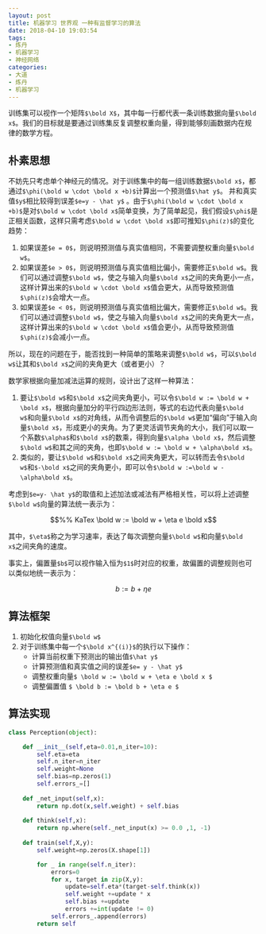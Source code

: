 ```yaml
---
layout: post
title: 机器学习 世界观 一种有监督学习的算法
date: 2018-04-10 19:03:54
tags:
- 炼丹
- 机器学习
- 神经网络
categories:
- 大道
- 炼丹
- 机器学习
---
```


训练集可以视作一个矩阵`$\bold X$`，其中每一行都代表一条训练数据向量`$\bold x$`。我们的目标就是要通过训练集反复调整权重向量，得到能够刻画数据内在规律的数学方程。

## 朴素思想

不妨先只考虑单个神经元的情况。对于训练集中的每一组训练数据`$\bold x$`，都通过`$\phi(\bold w \cdot \bold x +b)$`计算出一个预测值`$\hat y$`。 并和真实值`$y$`相比较得到误差`$e=y - \hat y$` 。由于`$\phi(\bold w \cdot \bold x +b)$`是对`$\bold w \cdot \bold x$`简单变换，为了简单起见，我们假设`$\phi$`是正相关函数，这样只需考虑`$\bold w \cdot \bold x$`即可推知`$\phi(z)$`的变化趋势：
1. 如果误差`$e = 0$`，则说明预测值与真实值相同，不需要调整权重向量`$\bold w$`。
2. 如果误差`$e > 0$`，则说明预测值与真实值相比偏小，需要修正`$\bold w$`。我们可以通过调整`$\bold w$`，使之与输入向量`$\bold x$`之间的夹角更小一点，这样计算出来的`$\bold w \cdot \bold x$`值会更大，从而导致预测值`$\phi(z)$`会增大一点。
3. 如果误差`$e < 0$`，则说明预测值与真实值相比偏大，需要修正`$\bold w$`。我们可以通过调整`$\bold w$`，使之与输入向量`$\bold x$`之间的夹角更大一点，这样计算出来的`$\bold w \cdot \bold x$`值会更小，从而导致预测值`$\phi(z)$`会减小一点。

所以，现在的问题在于，能否找到一种简单的策略来调整`$\bold w$`，可以`$\bold w$`让其和`$\bold x$`之间的夹角更大（或者更小）？<!--more-->

数学家根据向量加减法运算的规则，设计出了这样一种算法：
1. 要让`$\bold w$`和`$\bold x$`之间夹角更小，可以令`$\bold w := \bold w + \bold x$`，根据向量加分的平行四边形法则，等式的右边代表向量`$\bold w$`和向量`$\bold x$`的对角线，从而令调整后的`$\bold w$`更加“偏向”于输入向量`$\bold x$`，形成更小的夹角。为了更灵活调节夹角的大小，我们可以取一个系数`$\alpha$`和`$\bold x$`的数乘，得到向量`$\alpha \bold x$`，然后调整`$\bold w$`和其之间的夹角，也即`$\bold w := \bold w + \alpha\bold x$`。
2. 类似的，要让`$\bold w$`和`$\bold x$`之间夹角更大，可以转而去令`$\bold w$`和`$-\bold x$`之间的夹角更小，即可以令`$\bold w :=\bold w - \alpha\bold x$`。

考虑到`$e=y- \hat y$`的取值和上述加法或减法有严格相关性，可以将上述调整`$\bold w$`向量的算法统一表示为：
```math
%% KaTex
\bold w := \bold w +  \eta e \bold x
```
其中，`$\eta$`称之为学习速率，表达了每次调整向量`$\bold w$`和向量`$\bold x$`之间夹角的速度。

事实上，偏置量`$b$`可以视作输入恒为`$1$`时对应的权重，故偏置的调整规则也可以类似地统一表示为：
```math
%% KaTex
b := b + \eta e 
```

## 算法框架

1. 初始化权值向量`$\bold w$`
2. 对于训练集中每一个`$\bold x^{(i)}$`的执行以下操作：
    * 计算当前权重下预测出的输出值`$\hat y$`
    * 计算预测值和真实值之间的误差`$e= y - \hat y$`
    * 调整权重向量`$ \bold w := \bold w + \eta e \bold x $`
    * 调整偏置值 `$ \bold b := \bold b + \eta e $`

## 算法实现

```python
class Perception(object):

    def __init__(self,eta=0.01,n_iter=10):
        self.eta=eta
        self.n_iter=n_iter
        self.weight=None
        self.bias=np.zeros(1)
        self.errors_=[]
    
    def _net_input(self,x):
        return np.dot(x,self.weight) + self.bias
    
    def think(self,x):
        return np.where(self._net_input(x) >= 0.0 ,1, -1)
    
    def train(self,X,y):
        self.weight=np.zeros(X.shape[1])

        for _ in range(self.n_iter):
            errors=0
            for x, target in zip(X,y):
                update=self.eta*(target-self.think(x))
                self.weight +=update * x
                self.bias +=update
                errors +=int(update != 0)
            self.errors_.append(errors)
        return self
```
